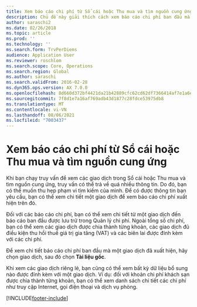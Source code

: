 ```yaml
---
title: Xem báo cáo chi phí từ Sổ cái hoặc Thu mua và tìm nguồn cung ứng
description: Chủ đề này giải thích cách xem báo cáo chi phí ban đầu mà một giao dịch đã xuất hiện.
author: saraschi2
ms.date: 02/26/2018
ms.topic: article
ms.prod: ''
ms.technology: ''
ms.search.form: TrvPerDiems
audience: Application User
ms.reviewer: roschlom
ms.search.scope: Core, Operations
ms.search.region: Global
ms.author: saraschi
ms.search.validFrom: 2016-02-28
ms.dyn365.ops.version: AX 7.0.0
ms.openlocfilehash: 8d660d372bf4421da21b42889cfc62cd62df7366414af7e1a6efe4747033a29b
ms.sourcegitcommit: 7f8d1e7a16af769adb43d1877c28fdce53975db8
ms.translationtype: MT
ms.contentlocale: vi-VN
ms.lasthandoff: 08/06/2021
ms.locfileid: "7003437"
---
```

# <a name="view-an-expense-report-from-general-ledger-or-procurement-and-sourcing"></a>Xem báo cáo chi phí từ Sổ cái hoặc Thu mua và tìm nguồn cung ứng

Khi bạn chạy truy vấn để xem các giao dịch trong Sổ cái hoặc Thu mua và tìm nguồn cung ứng, truy vấn có thể trả về quá nhiều thông tin. Do đó, bạn có thể muốn thu hẹp phạm vi tìm kiếm của mình. Để có được thông tin bạn yêu cầu, bạn có thể xem chi tiết một giao dịch để xem báo cáo chi phí xuất hiện trên đó.

Đối với các báo cáo chi phí, bạn có thể xem chi tiết từ một giao dịch đến báo cáo ban đầu được lưu trữ trong Quản lý chi phí. Ngoài tổng số chi phí, bạn có thể xem các giao dịch được chia thành từng khoản, các giao dịch đủ điều kiện thu hồi thuế giá trị gia tăng (VAT) và các biên lai được đính kèm với các chi phí.

Để xem chi tiết báo cáo chi phí ban đầu mà một giao dịch đã xuất hiện, hãy chọn giao dịch, sau đó chọn **Tài liệu gốc**.

Khi xem các giao dịch riêng lẻ, bạn cũng có thể xem bất kỳ dữ liệu bổ sung nào được đính kèm với một giao dịch. Ví dụ: đối với khoản chi phí khách sạn được chia thành từng khoản, bạn có thể xem danh sách chi tiết các chi phí như truy cập Internet, gọi điện thoại và dịch vụ phòng.


[!INCLUDE[footer-include](../includes/footer-banner.md)]